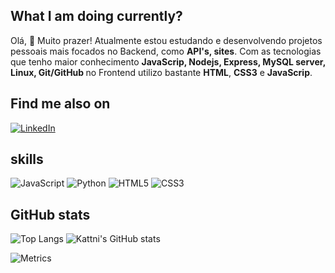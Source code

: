 ## What I am doing currently?
  <p> Olá, 👋 Muito prazer! Atualmente estou estudando e desenvolvendo projetos pessoais mais focados no Backend, como <strong>API's, sites</strong>. Com as tecnologias que tenho maior conhecimento <strong>JavaScrip, Nodejs, Express, MySQL server, Linux, Git/GitHub </strong> no Frontend utilizo bastante <strong>HTML</strong>, <strong>CSS3</strong> e <strong>JavaScrip</strong>.
    
## Find me also on
[![LinkedIn](https://img.shields.io/badge/LinkedIn-fff?style=for-the-badge&logo=linkedin&logoColor=0E76A8)](https://www.linkedin.com/in/lucas-alves-789808272/)

## skills
![JavaScript](https://img.shields.io/badge/JavaScript-000?style=for-the-badge&logo=javascript) ![Python](https://img.shields.io/badge/Python-000?style=for-the-badge&logo=python)
![HTML5](https://img.shields.io/badge/HTML5-000?style=for-the-badge&logo=html5)
![CSS3](https://img.shields.io/badge/CSS3-000?style=for-the-badge&logo=css3&logoColor=264CE4)

## GitHub stats
![Top Langs](https://github-readme-stats.vercel.app/api/top-langs/?username=Lucasasdev&layout=donut) ![Kattni's GitHub stats](https://github-readme-stats.vercel.app/api?username=Lucasasdev)

![Metrics](https://metrics.lecoq.io/Lucasasdev?template=classic&languages=1&achievements=1¬able=1&base.indepth=false&base.hireable=false&languages.limit=8&languages.threshold=0%25&languages.other=false&languages.colors=github&languages.sections=most-used&languages.indepth=false&languages.analysis.timeout=15&languages.categories=markup%2C%20programming&languages.recent.categories=markup%2C%20programming&languages.recent.load=300&languages.recent.days=14&achievements.threshold=C&achievements.secrets=true&achievements.display=detailed&achievements.limit=0¬able.from=organization¬able.repositories=false¬able.indepth=false¬able.types=commit&config.timezone=America%2FNew%20York)
